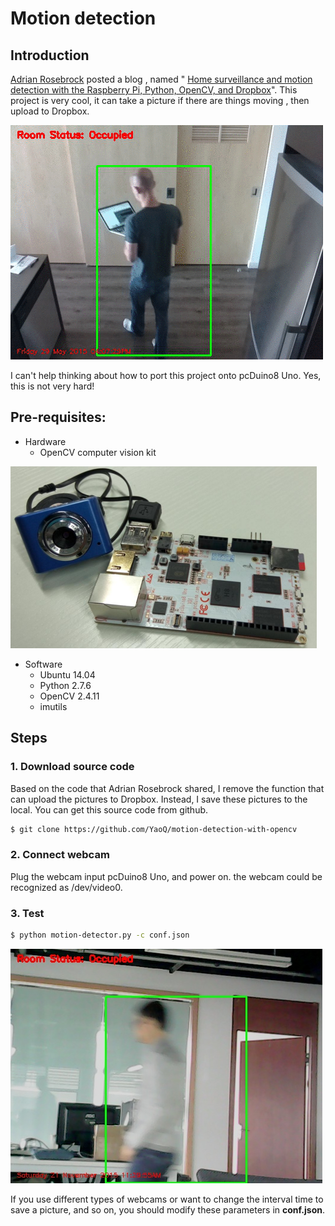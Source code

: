 # Motion detection

## Introduction
[Adrian Rosebrock][1] posted a blog , named " [Home surveillance and motion detection with the Raspberry Pi, Python, OpenCV, and Dropbox][2]". This project is very cool, it can take a picture if there are things moving , then upload to Dropbox.

![home surveillance](../images/pi_home_surveillance_animated.gif)

I can't help thinking about how to port this project onto pcDuino8 Uno. Yes, this is not very hard!

## Pre-requisites:
* Hardware
  - OpenCV computer vision kit

![](../images/cam_p8.png)

* Software
  - Ubuntu 14.04
  - Python 2.7.6
  - OpenCV 2.4.11
  - imutils

## Steps
### 1. Download source code
Based on the code that Adrian Rosebrock shared, I remove the function that can upload the pictures to Dropbox. Instead, I save these pictures to the local.  You can get this source code from github.
```bash
$ git clone https://github.com/YaoQ/motion-detection-with-opencv
```
### 2. Connect webcam
Plug the webcam input pcDuino8 Uno, and power on.
the webcam could be recognized as /dev/video0.

### 3. Test
```bash
$ python motion-detector.py -c conf.json
```
![](../images/motion.png)

If you use different types of webcams or want to change the interval time to save a picture, and so on, you should modify these parameters in **conf.json**.

[1]:http://www.pyimagesearch.com/author/adrian/
[2]:http://www.pyimagesearch.com/2015/06/01/home-surveillance-and-motion-detection-with-the-raspberry-pi-python-and-opencv/
